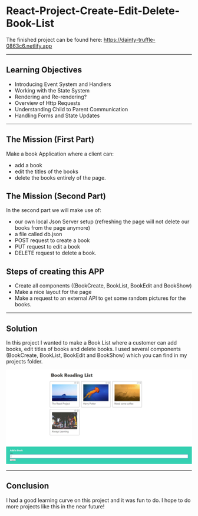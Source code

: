 # React-Project-Create-Edit-Delete-Book-List

The finished project can be found here: https://dainty-truffle-0863c6.netlify.app

<hr>

## Learning Objectives

- Introducing Event System and Handlers
- Working with the State System
- Rendering and Re-rendering?
- Overview of Http Requests 
- Understanding Child to Parent Communication
- Handling Forms and State Updates

<hr>

## The Mission (First Part)

Make a book Application where a client can:
- add a book 
- edit the titles of the books
- delete the books entirely of the page.

## The Mission (Second Part)

In the second part we will make use of: 
- our own local Json Server setup (refreshing the page will not delete our books from the page anymore)
- a file called db.json  
- POST request to create a book 
- PUT request to edit a book 
- DELETE request to delete a book.

## Steps of creating this APP

- Create all components ((BookCreate, BookList, BookEdit and BookShow)
- Make a nice layout for the page
- Make a request to an external API to get some random pictures for the books.

<hr>

## Solution

In this project I wanted to make a Book List where a customer can add books, edit titles of books and delete books. 
I used several components (BookCreate, BookList, BookEdit and BookShow) which you can find in my projects folder. 



![Books](./books/src/images/project.JPG)

<hr>

## Conclusion

I had a good learning curve on this project and it was fun to do. I hope to do more projects like this in the near future!
